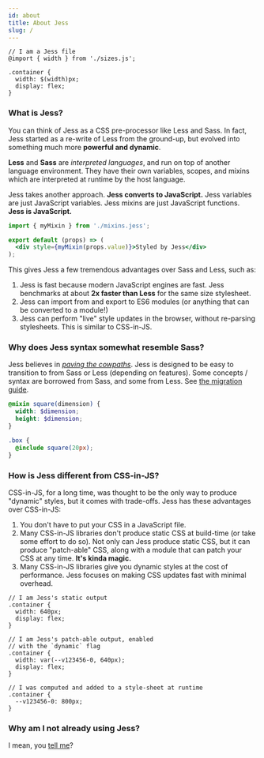 ```yaml
---
id: about
title: About Jess
slug: /
---
```


```less
// I am a Jess file
@import { width } from './sizes.js';

.container {
  width: $(width)px;
  display: flex;
}
```

### What is Jess?

You can think of Jess as a CSS pre-processor like Less and Sass. In fact, Jess started as a re-write of Less from the ground-up, but evolved into something much more **powerful and dynamic**.

**Less** and **Sass** are _interpreted languages_, and run on top of another language environment. They have their own variables, scopes, and mixins which are interpreted at runtime by the host language.

Jess takes another approach. **Jess converts to JavaScript.** Jess variables are just JavaScript variables. Jess mixins are just JavaScript functions. **Jess is JavaScript.**

```jsx
import { myMixin } from './mixins.jess';

export default (props) => (
  <div style={myMixin(props.value)}>Styled by Jess</div>
);
```

This gives Jess a few tremendous advantages over Sass and Less, such as:
1. Jess is fast because modern JavaScript engines are fast. Jess benchmarks at about **2x faster than Less** for the same size stylesheet.
2. Jess can import from and export to ES6 modules (or anything that can be converted to a module!)
3. Jess can perform "live" style updates in the browser, without re-parsing stylesheets. This is similar to CSS-in-JS.

### Why does Jess syntax somewhat resemble Sass?

Jess believes in [_paving the cowpaths_](https://en.wikipedia.org/w/index.php?title=Paving_the_cowpaths&redirect=no). Jess is designed to be easy to transition to from Sass or Less (depending on features). Some concepts / syntax are borrowed from Sass, and some from Less. See [the migration guide](./intro/migrating).

```scss
@mixin square(dimension) {
  width: $dimension;
  height: $dimension;
}

.box {
  @include square(20px);
}
```

### How is Jess different from CSS-in-JS?

CSS-in-JS, for a long time, was thought to be the only way to produce "dynamic" styles, but it comes with trade-offs. Jess has these advantages over CSS-in-JS:
1. You don't have to put your CSS in a JavaScript file.
2. Many CSS-in-JS libraries don't produce static CSS at build-time (or take some effort to do so). Not only can Jess produce static CSS, but it can produce "patch-able" CSS, along with a module that can patch your CSS at any time. **It's kinda magic.**
3. Many CSS-in-JS libraries give you dynamic styles at the cost of performance. Jess focuses on making CSS updates fast with minimal overhead.

```less
// I am Jess's static output
.container {
  width: 640px;
  display: flex;
}
```
```less
// I am Jess's patch-able output, enabled
// with the `dynamic` flag
.container {
  width: var(--v123456-0, 640px);
  display: flex;
}
```
```less
// I was computed and added to a style-sheet at runtime
.container {
  --v123456-0: 800px;
}
```

### Why am I not already using Jess?

I mean, you [tell me](https://twitter.com/CssJess)?